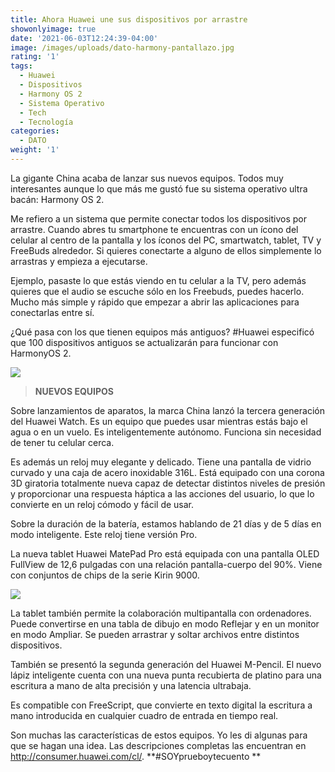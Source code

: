 ```yaml
---
title: Ahora Huawei une sus dispositivos por arrastre
showonlyimage: true
date: '2021-06-03T12:24:39-04:00'
image: /images/uploads/dato-harmony-pantallazo.jpg
rating: '1'
tags:
  - Huawei
  - Dispositivos
  - Harmony OS 2
  - Sistema Operativo
  - Tech
  - Tecnología
categories:
  - DATO
weight: '1'
---
```

La gigante China acaba de lanzar sus nuevos equipos. Todos muy interesantes aunque lo que más me gustó fue su sistema operativo ultra bacán: Harmony OS 2.

<!--more-->

Me refiero a un sistema que permite conectar todos los dispositivos por arrastre. Cuando abres tu smartphone te encuentras con un ícono del celular al centro de la pantalla y los íconos del PC, smartwatch, tablet, TV y FreeBuds alrededor. Si quieres conectarte a alguno de ellos simplemente lo arrastras y empieza a ejecutarse.



Ejemplo, pasaste lo que estás viendo en tu celular a la TV, pero además quieres que el audio se escuche sólo en los Freebuds, puedes hacerlo. Mucho más simple y rápido que empezar a abrir las aplicaciones para conectarlas entre sí.



¿Qué pasa con los que tienen equipos más antiguos? #Huawei especificó que 100 dispositivos antiguos se actualizarán para funcionar con HarmonyOS 2.

![](/images/uploads/dato-harmony-tablet.jpg)



> **NUEVOS EQUIPOS**
>
> 



Sobre lanzamientos de aparatos, la marca China lanzó la tercera generación del Huawei Watch. Es un equipo que puedes usar mientras estás bajo el agua o en un vuelo. Es inteligentemente autónomo. Funciona sin necesidad de tener tu celular cerca.



Es además un reloj muy elegante y delicado. Tiene una pantalla de vidrio curvado y una caja de acero inoxidable 316L. Está equipado con una corona 3D giratoria totalmente nueva capaz de detectar distintos niveles de presión y proporcionar una respuesta háptica a las acciones del usuario, lo que lo convierte en un reloj cómodo y fácil de usar. 



Sobre la duración de la batería, estamos hablando de 21 días y de 5 días en modo inteligente. Este reloj tiene versión Pro.



La nueva tablet Huawei MatePad Pro está equipada con una pantalla OLED FullView de 12,6 pulgadas con una relación pantalla-cuerpo del 90%. Viene con conjuntos de chips de la serie Kirin 9000.



![](/images/uploads/dato-harmony-3.jpg)

La tablet también permite la colaboración multipantalla con ordenadores. Puede convertirse en una tabla de dibujo en modo Reflejar y en un monitor en modo Ampliar. Se pueden arrastrar y soltar archivos entre distintos dispositivos.



También se presentó la segunda generación del Huawei M-Pencil. El nuevo lápiz inteligente cuenta con una nueva punta recubierta de platino para una escritura a mano de alta precisión y una latencia ultrabaja.



Es compatible con FreeScript, que convierte en texto digital la escritura a mano introducida en cualquier cuadro de entrada en tiempo real. 



Son muchas las características de estos equipos. Yo les di algunas para que se hagan una idea. Las descripciones completas las encuentran en http://consumer.huawei.com/cl/. **\#SOYprueboytecuento**
